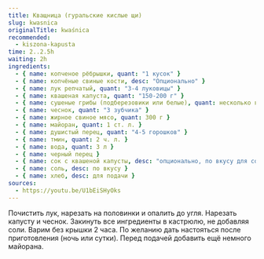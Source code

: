 ```yaml
---
title: Кващница (гуральские кислые щи)
slug: kwasnica
originalTitle: kwaśnica
recommended:
  - kiszona-kapusta
time: 2..2.5h
waiting: 2h
ingredients:
  - { name: копченое рёбрышки, quant: "1 кусок" }
  - { name: копчёные свиные кости, desc: "Опционально" }
  - { name: лук репчатый, quant: "3-4 луковицы" }
  - { name: квашеная капуста, quant: "150-200 г" }
  - { name: сушеные грибы (подберезовики или белые), quant: несколько грибов }
  - { name: чеснок, quant: "3 зубчика" }
  - { name: жирное свиное мясо, quant: 300 г }
  - { name: майоран, quant: 1 ст. л. }
  - { name: душистый перец, quant: "4-5 горошков" }
  - { name: тмин, quant: 2 ч. л. }
  - { name: вода, quant: 3 л }
  - { name: черный перец }
  - { name: сок с квашеной капусты, desc: "опционально, по вкусу для соли и кислоты" }
  - { name: соль, desc: по вкусу }
  - { name: хлеб, desc: для подачи }
sources:
  - https://youtu.be/U1bEiSHyOks
---
```


Почистить лук, нарезать на половинки и опалить до угля.
Нарезать капусту и чеснок.
Закинуть все ингредиенты в кастрюлю, не добавляя соли. Варим без крышки 2 часа.
По желанию дать настояться после приготовления (ночь или сутки).
Перед подачей добавить ещё немного майорана.
